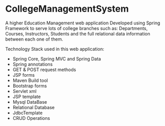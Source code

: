 # CollegeManagementSystem

A higher Education Management web application Developed using Spring Framework to serve lots of college branches such as: Departments, Courses, Instructors, Students and the full relational data information between each one of them. 

Technology Stack used in this web application:
- Spring Core, Spring MVC and Spring Data
- Spring annotations
- GET & POST request methods
- JSP forms
- Maven Build tool
- Bootstrap forms
- Servlet xml
- JSP template
- Mysql DataBase
- Relational Database
- JdbcTemplate
- CRUD Operations
